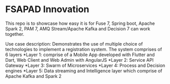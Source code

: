 # FSAPAD Innovation
This repo is to showcase how easy it is for Fuse 7, Spring boot, Apache Spark 2, PAM 7, AMQ Stream/Apache Kafka and Decision 7  can work together.

Use case description:
Demonstrates the use of multiple choice of technologies to implement a registration system. The system comprises of 6 layers
*Layer 1: comprise of a Mobile App developed with Flutter and Dart, Web Client and Web Admin with AngularJS
*Layer 2: Service API Gateway
*Layer 3: Swarm of Microservices
*Layer 4: Process and Decision engines
*Layer 5: Data streaming and Intelligence layer which comprise of Apache Kafka and Spark 2
